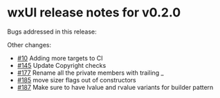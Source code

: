 # wxUI release notes for v0.2.0

Bugs addressed in this release:

Other changes:

* [#10](../../issues/10) Adding more targets to CI
* [#145](../../issues/145) Update Copyright checks
* [#177](../../issues/177) Rename all the private members with trailing _
* [#185](../../issues/185) move sizer flags out of constructors
* [#187](../../issues/187) Make sure to have lvalue and rvalue variants for builder pattern

